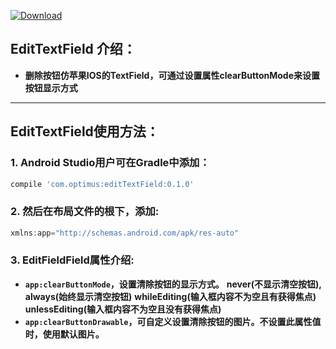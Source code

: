 [![Download](https://api.bintray.com/packages/opprime/maven/edittextfield/images/download.svg)](https://bintray.com/opprime/maven/edittextfield/_latestVersion)

## EditTextField 介绍：
- **删除按钮仿苹果IOS的TextField，可通过设置属性clearButtonMode来设置按钮显示方式**


***


## EditTextField使用方法：

### 1. Android Studio用户可在Gradle中添加：
```groovy
compile 'com.optimus:editTextField:0.1.0'
```

### 2. 然后在布局文件的根下，添加:
```groovy
xmlns:app="http://schemas.android.com/apk/res-auto"
```

### 3. EditFieldField属性介绍:
- **```app:clearButtonMode```，设置清除按钮的显示方式。**
    **never(不显示清空按钮),**
    **always(始终显示清空按钮)**
    **whileEditing(输入框内容不为空且有获得焦点)**
    **unlessEditing(输入框内容不为空且没有获得焦点)**
- **```app:clearButtonDrawable```，可自定义设置清除按钮的图片。不设置此属性值时，使用默认图片。**
